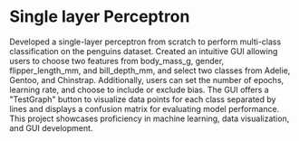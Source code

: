 # Single layer Perceptron

Developed a single-layer perceptron from scratch to perform multi-class classification on the penguins dataset. Created an intuitive GUI allowing users to choose two features from body_mass_g, gender, flipper_length_mm, and bill_depth_mm, and select two classes from Adelie, Gentoo, and Chinstrap. Additionally, users can set the number of epochs, learning rate, and choose to include or exclude bias. The GUI offers a "TestGraph" button to visualize data points for each class separated by lines and displays a confusion matrix for evaluating model performance. This project showcases proficiency in machine learning, data visualization, and GUI development.
